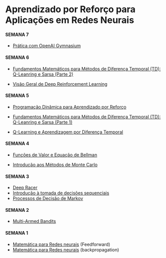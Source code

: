 # Aprendizado por Reforço para Aplicações em Redes Neurais


#### SEMANA 7

- [Prática com OpenAI Gymnasium](slides/20240319.html)

#### SEMANA 6

- [Fundamentos Matemáticos para Métodos de Diferença Temporal (TD): Q-Leanring e Sarsa (Parte 2)](slides/20240312.html)

- [Visão Geral de Deep Reinforcement Learning](slides/20240314.html)

#### SEMANA 5

- [Programação Dinâmica para Aprendizado por Reforço](slides/20240305.html)

- [Fundamentos Matemáticos para Métodos de Diferença Temporal (TD): Q-Leanring e Sarsa (Parte 1)](slides/20240307.html)

- [Q-Learning e Aprendizagem por Diferença Temporal](slides/20240308.html)


#### SEMANA 4

- [Funções de Valor e Equação de Bellman](slides/20240227.html)

- [Introdução aos Métodos de Monte Carlo](slides/20240229.html)


#### SEMANA 3

- [Deep Racer](slides/20240220.html)
- [Introdução à tomada de decisões sequenciais](slides/20240221.html)
- [Processos de Decisão de Markov](slides/20240223.html)


#### SEMANA 2

- [Multi-Armed Bandits](slides/20240215.html)

#### SEMANA 1
- [Matemática para Redes neurais](slides/20240208.html) (Feedforward)
- [Matemática para Redes neurais](slides/20240209.html) (backpropagation)

